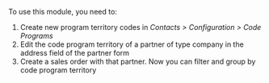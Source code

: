 To use this module, you need to:

1. Create new program territory codes in *Contacts \> Configuration \> Code Programs*
2. Edit the code program territory of a partner of type company in the address field of the partner form
3. Create a sales order with that partner. Now you can filter and group by code program territory

